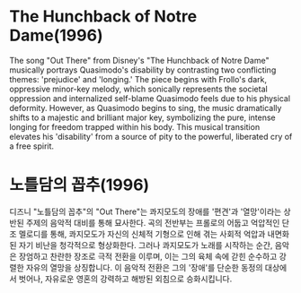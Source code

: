 # The Hunchback of Notre Dame(1996)

The song "Out There" from Disney's "The Hunchback of Notre Dame" musically portrays Quasimodo's disability by contrasting two conflicting themes: 'prejudice' and 'longing.' The piece begins with Frollo's dark, oppressive minor-key melody, which sonically represents the societal oppression and internalized self-blame Quasimodo feels due to his physical deformity. However, as Quasimodo begins to sing, the music dramatically shifts to a majestic and brilliant major key, symbolizing the pure, intense longing for freedom trapped within his body. This musical transition elevates his 'disability' from a source of pity to the powerful, liberated cry of a free spirit.

# 노틀담의 꼽추(1996)

디즈니 "노틀담의 꼽추"의 "Out There"는 콰지모도의 장애를 '편견'과 '열망'이라는 상반된 주제의 음악적 대비를 통해 묘사한다. 곡의 전반부는 프롤로의 어둡고 억압적인 단조 멜로디를 통해, 콰지모도가 자신의 신체적 기형으로 인해 겪는 사회적 억압과 내면화된 자기 비난을 청각적으로 형상화한다. 그러나 콰지모도가 노래를 시작하는 순간, 음악은 장엄하고 찬란한 장조로 극적 전환을 이루며, 이는 그의 육체 속에 갇힌 순수하고 강렬한 자유의 열망을 상징합니다. 이 음악적 전환은 그의 '장애'를 단순한 동정의 대상에서 벗어나, 자유로운 영혼의 강력하고 해방된 외침으로 승화시킵니다.
